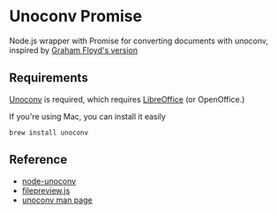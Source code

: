 # Unoconv Promise

Node.js wrapper with Promise for converting documents with unoconv, inspired by [Graham Floyd's version](https://github.com/gfloyd/node-unoconv)

## Requirements

[Unoconv](http://dag.wieers.com/home-made/unoconv/) is required, which requires [LibreOffice](http://www.libreoffice.org/) (or OpenOffice.)

If you're using Mac, you can install it easily

```
brew install unoconv
```

## Reference

- [node-unoconv](https://github.com/gfloyd/node-unoconv)
- [filepreview.js](https://github.com/maxlabelle/filepreview/blob/master/filepreview.js)
- [unoconv man page](https://linux.die.net/man/1/unoconv)
